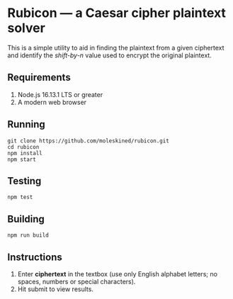 # Rubicon — a Caesar cipher plaintext solver

This is a simple utility to aid in finding the plaintext from a given ciphertext and identify the _shift-by-n_ value used to encrypt the original plaintext.

## Requirements

1. Node.js 16.13.1 LTS or greater
2. A modern web browser

## Running

```
git clone https://github.com/moleskined/rubicon.git
cd rubicon
npm install
npm start
```

## Testing

```
npm test
```
## Building
```
npm run build
```

## Instructions

1. Enter **ciphertext** in the textbox (use only English alphabet letters; no spaces, numbers or special characters).
2. Hit submit to view results.